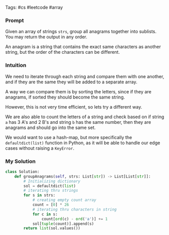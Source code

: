 Tags: #cs #leetcode #array 
### Prompt
Given an array of strings `strs`, group all anagrams together into sublists. You may return the output in any order.

An anagram is a string that contains the exact same characters as another string, but the order of the characters can be different.
### Intuition
We need to iterate through each string and compare them with one another, and if they are the same they will be added to a separate array.

A way we can compare them is by sorting the letters, since if they are anagrams, if sorted they should become the same string.

However, this is not very time efficient, so lets try a different way.

We are also able to count the letters of a string and check based on if string `a` has 3 A's and 2 B's and string `b` has the same number, then they are anagrams and should go into the same set.

We would want to use a hash-map, but more specifically the `defaultdict(list)` function in Python, as it will be able to handle our edge cases without raising a `KeyError`. 
### My Solution

```python
class Solution:
    def groupAnagrams(self, strs: List[str]) -> List[List[str]]:
        # Initializing dictionary 
        sol = defaultdict(list)
        # iterating thru strings
        for s in strs:
	        # creating empty count array
            count = [0] * 26
            # iterating thru characters in string
            for c in s:
                count[ord(c) - ord('a')] += 1
            sol[tuple(count)].append(s)
        return list(sol.values())
```

